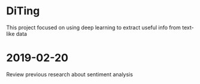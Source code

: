 # DiTing
This project focused on using deep learning to extract useful info from text-like data

# 2019-02-20
Review previous research about sentiment analysis
